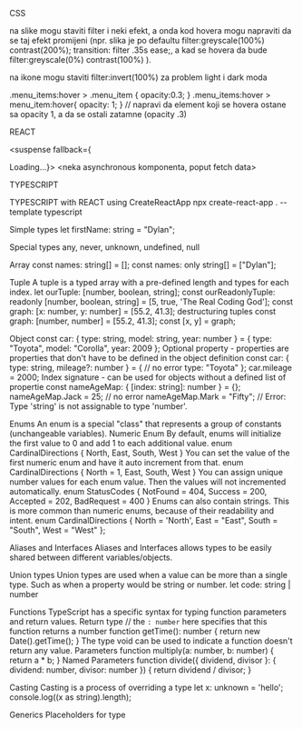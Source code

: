CSS

na slike mogu staviti filter i neki efekt, a onda kod hovera mogu napraviti da se taj efekt promijeni (npr. slika je po defaultu filter:greyscale(100%) contrast(200%); transition: filter .35s ease;, a kad se hovera da bude filter:greyscale(0%) contrast(100%) ).

na ikone mogu staviti filter:invert(100%) za problem light i dark moda

.menu_items:hover > .menu_item {
opacity:0.3;
}
.menu_items:hover > menu_item:hover{
opacity: 1;
}
// napravi da element koji se hovera ostane sa opacity 1, a da se ostali zatamne (opacity .3)

REACT

<suspense fallback={<div>Loading...}>
<neka asynchronous komponenta, poput fetch data>
</suspense>

TYPESCRIPT

TYPESCRIPT with REACT using CreateReactApp
npx create-react-app . --template typescript

Simple types
let firstName: string = "Dylan";

Special types
any, never, unknown, undefined, null

Array
const names: string[] = [];
const names: only string[] = ["Dylan"];

Tuple
A tuple is a typed array with a pre-defined length and types for each index.
let ourTuple: [number, boolean, string];
const ourReadonlyTuple: readonly [number, boolean, string] = [5, true, 'The Real Coding God'];
const graph: [x: number, y: number] = [55.2, 41.3];
destructuring tuples
const graph: [number, number] = [55.2, 41.3];
const [x, y] = graph;

Object
const car: { type: string, model: string, year: number } = {
type: "Toyota",
model: "Corolla",
year: 2009
};
Optional property - properties are properties that don't have to be defined in the object definition
const car: { type: string, mileage?: number } = { // no error
type: "Toyota"
};
car.mileage = 2000;
Index signature - can be used for objects without a defined list of propertie
const nameAgeMap: { [index: string]: number } = {};
nameAgeMap.Jack = 25; // no error
nameAgeMap.Mark = "Fifty"; // Error: Type 'string' is not assignable to type 'number'.

Enums
An enum is a special "class" that represents a group of constants (unchangeable variables).
Numeric Enum
By default, enums will initialize the first value to 0 and add 1 to each additional value.
enum CardinalDirections {
North,
East,
South,
West
}
You can set the value of the first numeric enum and have it auto increment from that.
enum CardinalDirections {
North = 1,
East,
South,
West
}
You can assign unique number values for each enum value. Then the values will not incremented automatically.
enum StatusCodes {
NotFound = 404,
Success = 200,
Accepted = 202,
BadRequest = 400
}
Enums can also contain strings. This is more common than numeric enums, because of their readability and intent.
enum CardinalDirections {
North = 'North',
East = "East",
South = "South",
West = "West"
};

Aliases and Interfaces
Aliases and Interfaces allows types to be easily shared between different variables/objects.

Union types
Union types are used when a value can be more than a single type. Such as when a property would be string or number.
let code: string | number

Functions
TypeScript has a specific syntax for typing function parameters and return values.
Return type
// the `: number` here specifies that this function returns a number
function getTime(): number {
return new Date().getTime();
}
The type void can be used to indicate a function doesn't return any value.
Parameters
function multiply(a: number, b: number) {
return a \* b;
}
Named Parameters
function divide({ dividend, divisor }: { dividend: number, divisor: number }) {
return dividend / divisor;
}

Casting
Casting is a process of overriding a type
let x: unknown = 'hello';
console.log((x as string).length);

Generics
Placeholders for type <T>
